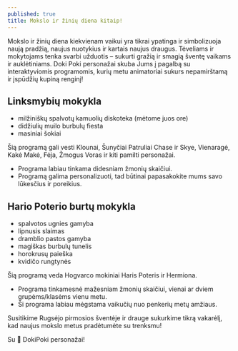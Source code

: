 ```yaml
---
published: true
title: Mokslo ir žinių diena kitaip!
---
```

Mokslo ir žinių diena kiekvienam vaikui yra tikrai ypatinga ir simbolizuoja naują pradžią, naujus nuotykius ir kartais naujus draugus. Tėveliams ir mokytojams tenka svarbi užduotis – sukurti gražią ir smagią šventę vaikams ir auklėtiniams. Doki Poki personažai skuba Jums į pagalbą su interaktyviomis programomis, kurių metu animatoriai sukurs nepamirštamą ir įspūdžių kupiną renginį! 

## Linksmybių mokykla
<!--more-->

- milžiniškų spalvotų kamuolių diskoteka (mėtome juos ore)
- didžiulių muilo burbulų fiesta
- masiniai šokiai

Šią programą gali vesti Klounai, Šunyčiai Patruliai Chase ir Skye, Vienaragė, Kakė Makė, Fėja, Žmogus Voras ir kiti pamilti personažai. 

- Programa labiau tinkama didesniam žmonių skaičiui.
- Programą galima personalizuoti, tad būtinai papasakokite mums savo lūkesčius ir poreikius.


## Hario Poterio burtų mokykla

- spalvotos ugnies gamyba
- lipnusis slaimas
- dramblio pastos gamyba
- magiškas burbulų tunelis
- horokrusų paieška
- kvidičo rungtynės

Šią programą veda Hogvarco mokiniai Haris Poteris ir Hermiona. 

- Programa tinkamesnė mažesniam žmonių skaičiui, vienai ar dviem grupėms/klasėms vienu metu.
- Ši programa labiau mėgstama vaikučių nuo penkerių metų amžiaus.

Susitikime Rugsėjo pirmosios šventėje ir drauge sukurkime tikrą vakarėlį, kad naujus mokslo metus pradėtumėte su trenksmu!

Su 🤍 DokiPoki personažai!
